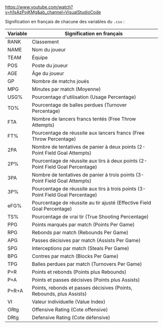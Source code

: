 https://www.youtube.com/watch?v=h1sAzPojKMg&ab_channel=VisualStudioCode

Signification en français de chacune des variables du `.csv` :

| Variable | Signification en français                                                                                       |
|----------|----------------------------------------------------------------------------------------------------------------|
| RANK     | Classement                                                                                                     |
| NAME     | Nom du joueur                                                                                                  |
| TEAM     | Équipe                                                                                                         |
| POS      | Poste du joueur                                                                                                |
| AGE      | Âge du joueur                                                                                                  |
| GP       | Nombre de matchs joués                                                                                         |
| MPG      | Minutes par match (Moyenne)                                                                                   |
| USG%     | Pourcentage d'utilisation (Usage Percentage)                                                                   |
| TO%      | Pourcentage de balles perdues (Turnover Percentage)                                                           |
| FTA      | Nombre de lancers francs tentés (Free Throw Attempts)                                                         |
| FT%      | Pourcentage de réussite aux lancers francs (Free Throw Percentage)                                             |
| 2PA      | Nombre de tentatives de panier à deux points (2-Point Field Goal Attempts)                                      |
| 2P%      | Pourcentage de réussite aux tirs à deux points (2-Point Field Goal Percentage)                                  |
| 3PA      | Nombre de tentatives de panier à trois points (3-Point Field Goal Attempts)                                     |
| 3P%      | Pourcentage de réussite aux tirs à trois points (3-Point Field Goal Percentage)                                 |
| eFG%     | Pourcentage de réussite au tir ajusté (Effective Field Goal Percentage)                                         |
| TS%      | Pourcentage de vrai tir (True Shooting Percentage)                                                             |
| PPG      | Points marqués par match (Points Per Game)                                                                     |
| RPG      | Rebonds par match (Rebounds Per Game)                                                                          |
| APG      | Passes décisives par match (Assists Per Game)                                                                  |
| SPG      | Interceptions par match (Steals Per Game)                                                                      |
| BPG      | Contres par match (Blocks Per Game)                                                                            |
| TPG      | Balles perdues par match (Turnovers Per Game)                                                                  |
| P+R      | Points et rebonds (Points plus Rebounds)                                                                       |
| P+A      | Points et passes décisives (Points plus Assists)                                                               |
| P+R+A    | Points, rebonds et passes décisives (Points, Rebounds, plus Assists)                                            |
| VI       | Valeur individuelle (Value Index)                                                                              |
| ORtg     | Offensive Rating (Cote offensive)                                                                              |
| DRtg     | Defensive Rating (Cote défensive)                                                                              |
